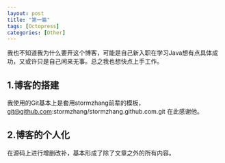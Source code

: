 ```yaml
---
layout: post
title: "第一篇"
tags: [Octopress]
categories: [Other]
---
```


我也不知道我为什么要开这个博客，可能是自己新入职在学习Java想有点具体成功，又或许只是自己闲来无事。总之我也想快点上手工作。

## 1.博客的搭建

我使用的Git基本上是套用stormzhang前辈的模板， git@github.com:stormzhang/stormzhang.github.com.git 在此感谢他。

## 2.博客的个人化

在源码上进行增删改补，基本形成了除了文章之外的所有内容。